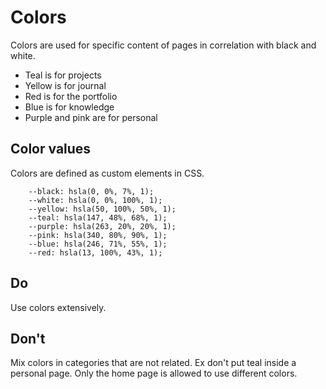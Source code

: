 # Colors

Colors are used for specific content of pages in correlation with black and white.

- Teal is for projects
- Yellow is for journal
- Red is for the portfolio
- Blue is for knowledge
- Purple and pink are for personal

## Color values

Colors are defined as custom elements in CSS.

```
    --black: hsla(0, 0%, 7%, 1);
    --white: hsla(0, 0%, 100%, 1);
    --yellow: hsla(50, 100%, 50%, 1);
    --teal: hsla(147, 48%, 68%, 1);
    --purple: hsla(263, 20%, 20%, 1);
    --pink: hsla(340, 80%, 90%, 1);
    --blue: hsla(246, 71%, 55%, 1);
    --red: hsla(13, 100%, 43%, 1);
```

## Do

Use colors extensively.

## Don't

Mix colors in categories that are not related. Ex don't put teal inside a personal page. Only the home page is allowed to use different colors.


